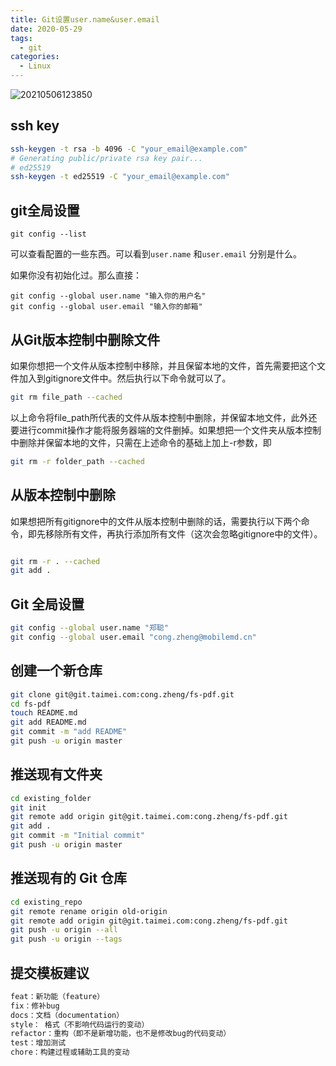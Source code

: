 ```yaml
---
title: Git设置user.name&user.email
date: 2020-05-29
tags:
  - git
categories:
  - Linux
---
```


![20210506123850](https://fastly.jsdelivr.net/gh/qbmzc/images/md/20210506123850.png)

<!-- more -->

## ssh key

```bash
ssh-keygen -t rsa -b 4096 -C "your_email@example.com"  
# Generating public/private rsa key pair...
# ed25519
ssh-keygen -t ed25519 -C "your_email@example.com"
```

## git全局设置

```shell
git config --list
```

可以查看配置的一些东西。可以看到`user.name` 和`user.email`  分别是什么。

如果你没有初始化过。那么直接：

```shell
git config --global user.name "输入你的用户名"
git config --global user.email "输入你的邮箱"
```

## 从Git版本控制中删除文件

如果你想把一个文件从版本控制中移除，并且保留本地的文件，首先需要把这个文件加入到gitignore文件中。然后执行以下命令就可以了。

```bash
git rm file_path --cached
```

以上命令将file_path所代表的文件从版本控制中删除，并保留本地文件，此外还要进行commit操作才能将服务器端的文件删掉。如果想把一个文件夹从版本控制中删除并保留本地的文件，只需在上述命令的基础上加上-r参数，即

```bash
git rm -r folder_path --cached
```

## 从版本控制中删除

如果想把所有gitignore中的文件从版本控制中删除的话，需要执行以下两个命令，即先移除所有文件，再执行添加所有文件（这次会忽略gitignore中的文件）。

```bash

git rm -r . --cached
git add .
```

## Git 全局设置

```bash
git config --global user.name "郑聪"
git config --global user.email "cong.zheng@mobilemd.cn"
```

## 创建一个新仓库

```bash
git clone git@git.taimei.com:cong.zheng/fs-pdf.git
cd fs-pdf
touch README.md
git add README.md
git commit -m "add README"
git push -u origin master
```

## 推送现有文件夹

```bash
cd existing_folder
git init
git remote add origin git@git.taimei.com:cong.zheng/fs-pdf.git
git add .
git commit -m "Initial commit"
git push -u origin master
```

## 推送现有的 Git 仓库

```bash
cd existing_repo
git remote rename origin old-origin
git remote add origin git@git.taimei.com:cong.zheng/fs-pdf.git
git push -u origin --all
git push -u origin --tags
```

## 提交模板建议

```bash
feat：新功能（feature）
fix：修补bug
docs：文档（documentation）
style： 格式（不影响代码运行的变动）
refactor：重构（即不是新增功能，也不是修改bug的代码变动）
test：增加测试
chore：构建过程或辅助工具的变动
```